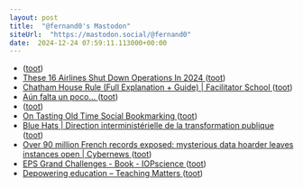 ```yaml
---
layout: post
title:  "@fernand0's Mastodon"
siteUrl:  "https://mastodon.social/@fernand0"
date:  2024-12-24 07:59:11.113000+00:00
---
```

*  [ ](https://mastodon.social/@Canalbaobab) ([toot](https://mastodon.social/@fernand0/113706739375254048))
*  [These 16 Airlines Shut Down Operations In 2024 ](https://www.gatechecked.com/airlines-shut-down-operations-2024-986) ([toot](https://mastodon.social/@fernand0/113706142272062911))
*  [Chatham House Rule (Full Explanation + Guide) \| Facilitator School ](https://www.facilitator.school/blog/chatham-house-rul) ([toot](https://mastodon.social/@fernand0/113705515888762322))
*  [Aún falta un poco… ](https://avecesunafoto.wordpress.com/2024/12/23/aun-falta-un-poco) ([toot](https://mastodon.social/@fernand0/113705396622714765))
*  [ ](https://mastodon.social/@Canalbaobab) ([toot](https://mastodon.social/@fernand0/113703738643497742))
*  [On Tasting Old Time Social Bookmarking ](https://cogdogblog.com/2024/11/on-tasting-old-time-social-bookmarking) ([toot](https://mastodon.social/@fernand0/113703465959184536))
*  [Blue Hats \| Direction interministérielle de la transformation publique ](https://www.modernisation.gouv.fr/communautes/blue-hat) ([toot](https://mastodon.social/@fernand0/113703247705712428))
*  [Over 90 million French records exposed: mysterious data hoarder leaves instances open \| Cybernews  ](https://cybernews.com/security/french-records-exposed-by-mysterious-data-hoarder/) ([toot](https://mastodon.social/@fernand0/113703134703432177))
*  [EPS Grand Challenges - Book - IOPscience ](https://iopscience.iop.org/book/oa-edit/978-0-7503-6342-) ([toot](https://mastodon.social/@fernand0/113702769995539740))
*  [Depowering education – Teaching Matters ](https://blogs.ed.ac.uk/teaching-matters/depowering-education) ([toot](https://mastodon.social/@fernand0/113702139908434367))
